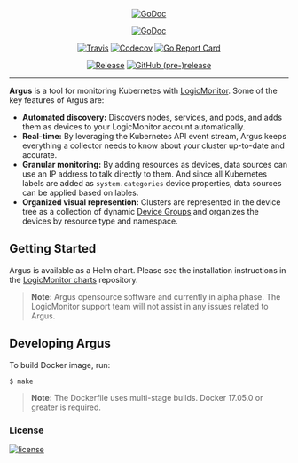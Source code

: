 <p align="center">
  <p align="center">
    <a href=""><img alt="GoDoc" src="./logo.png"></a>

  </p>
  <p align="center">
    <a href="https://godoc.org/github.com/logicmonitor/k8s-argus"><img alt="GoDoc" src="http://img.shields.io/badge/godoc-reference-blue.svg?style=flat-square"></a>

  </p>
  <p align="center">
  <a href="https://travis-ci.org/logicmonitor/k8s-argus"><img alt="Travis" src="https://img.shields.io/travis/logicmonitor/k8s-argus.svg?style=flat-square"></a>
  <a href="https://codecov.io/gh/logicmonitor/k8s-argus"><img alt="Codecov" src="https://img.shields.io/codecov/c/github/logicmonitor/k8s-argus.svg?style=flat-square"></a>
  <a href="https://goreportcard.com/report/github.com/logicmonitor/k8s-argus"><img alt="Go Report Card" src="https://goreportcard.com/badge/github.com/logicmonitor/k8s-argus?style=flat-square"></a>
</p>
  <p align="center">
    <a href="https://github.com/logicmonitor/k8s-argus/releases/latest"><img alt="Release" src="https://img.shields.io/github/release/logicmonitor/argus.svg?style=flat-square"></a>
    <a href="https://github.com/logicmonitor/k8s-argus/releases/latest"><img alt="GitHub (pre-)release" src="https://img.shields.io/github/release/logicmonitor/argus/all.svg?style=flat-square"></a>
  </p>
</p>

---

**Argus** is a tool for monitoring Kubernetes with [LogicMonitor](https://www.logicmonitor.com). Some of the key features of Argus are:
-   **Automated discovery:** Discovers nodes, services, and pods, and adds them as devices to your LogicMonitor account automatically.
-   **Real-time:** By leveraging the Kubernetes API event stream, Argus keeps everything a collector needs to know about your cluster up-to-date and accurate.
-   **Granular monitoring:** By adding resources as devices, data sources can use an IP address to talk directly to them. And since all Kubernetes labels are added as `system.categories` device properties, data sources can be applied based on lables.
-   **Organized visual represention:** Clusters are represented in the device tree as a collection of dynamic [Device Groups](https://www.logicmonitor.com/support/devices/device-groups/device-groups-overview/) and organizes the devices by resource type and namespace.

Getting Started
---------------
Argus is available as a Helm chart. Please see the installation instructions in the [LogicMonitor charts](https://github.com/logicmonitor/k8s-helm-charts/tree/master/argus) repository.
> **Note:** Argus opensource software and currently in alpha phase. The LogicMonitor support team will not assist in any issues related to Argus.

Developing Argus
----------------
To build Docker image, run:
```
$ make
```
> **Note:** The Dockerfile uses multi-stage builds. Docker 17.05.0 or greater is required.

### License
[![license](https://img.shields.io/github/license/logicmonitor/k8s-argus.svg?style=flat-square)](https://github.com/logicmonitor/k8s-argus/blob/master/LICENSE)
